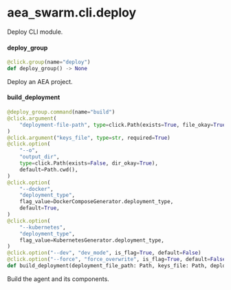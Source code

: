 <a id="aea_swarm.cli.deploy"></a>

# aea`_`swarm.cli.deploy

Deploy CLI module.

<a id="aea_swarm.cli.deploy.deploy_group"></a>

#### deploy`_`group

```python
@click.group(name="deploy")
def deploy_group() -> None
```

Deploy an AEA project.

<a id="aea_swarm.cli.deploy.build_deployment"></a>

#### build`_`deployment

```python
@deploy_group.command(name="build")
@click.argument(
    "deployment-file-path", type=click.Path(exists=True, file_okay=True, dir_okay=False)
)
@click.argument("keys_file", type=str, required=True)
@click.option(
    "--o",
    "output_dir",
    type=click.Path(exists=False, dir_okay=True),
    default=Path.cwd(),
)
@click.option(
    "--docker",
    "deployment_type",
    flag_value=DockerComposeGenerator.deployment_type,
    default=True,
)
@click.option(
    "--kubernetes",
    "deployment_type",
    flag_value=KubernetesGenerator.deployment_type,
)
@click.option("--dev", "dev_mode", is_flag=True, default=False)
@click.option("--force", "force_overwrite", is_flag=True, default=False)
def build_deployment(deployment_file_path: Path, keys_file: Path, deployment_type: str, output_dir: Path, dev_mode: bool, force_overwrite: bool) -> None
```

Build the agent and its components.

